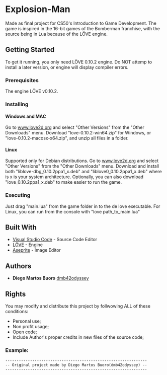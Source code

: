 # Explosion-Man

Made as final project for CS50's Introduction to Game Development. The game is inspired in the 16-bit games of the Bomberman franchise, with the source being in Lua because of the LÖVE engine.

## Getting Started

To get it running, you only need LÖVE 0.10.2 engine. Do NOT attemp to install a later version, or engine will display compiler errors.

### Prerequisites

The engine LÖVE v0.10.2. 

### Installing


#### Windows and MAC
Go to www.love2d.org and select "Other Versions" from the "Other Downloads" menu. Download "love-0.10.2-win64.zip" for Windows, or "love-0.10.2-macosx-x64.zip", and unzip all files in a folder. 

#### Linux
Supported only for Debian distributions. Go to www.love2d.org and select "Other Versions" from the "Other Downloads" menu. Download and install both "liblove-dbg_0.10.2ppa1_x.deb" and "liblove0_0.10.2ppa1_x.deb" where is x is your system architecture. Optionally, you can also download "love_0.10.2ppa1_x.deb" to make easier to run the game.

### Executing
Just drag "main.lua" from the game folder in to the de love executable. For Linux, you can run from the console with "love path_to_main.lua"

## Built With

* [Visual Studio Code](https://code.visualstudio.com/) - Source Code Editor
* [LÖVE](https://www.love2d.org) - Engine
* [Aseprite](https://www.aseprite.org/) - Image Editor

## Authors

* **Diego Martos Buoro** [dmb42odyssey](https://github.com/dmb42odyssey)

## Rights

You may modify and distribute this project by follwowing ALL of these conditions:
* Personal use;
* Non profit usage;
* Open code; 
* Include Author's proper credits in new files of the source code;

### Example:

```
---------------------------------------------------------------
-- Original project made by Diego Martos Buoro(dmb42odyssey) --
---------------------------------------------------------------
```
